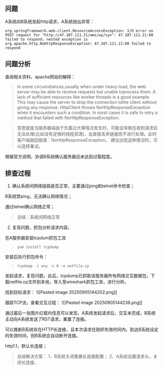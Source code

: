 ## 问题
A系统向B系统发起http请求，A系统抛出异常：

```
org.springframework.web.client.ResourceAccessException: I/O error on POST request for "http://47.107.111.21/wms/wy/syn": 47.107.111.21:80 failed to respond; nested exception is org.apache.http.NoHttpResponseException: 47.107.111.21:80 failed to respond
```


## 问题分析
查阅相关资料，apache网站的解释：
> In some circumstances,usually when under heavy load, the web server may be able to receive requests but unable toprocess them. A lack of sufficient resources like worker threads is a good example. This may cause the server to drop the connection tothe client without giving any response. HttpClient throws NoHttpResponseException when it encounters such a condition. In most cases it is safe to retry a method that failed with NoHttpResponseException.

> 意思就是当服务器端由于负载过大等情况发生时，可能会导致在收到请求后无法处理(比如没有足够的线程资源)，会直接丢弃链接而不进行处理。此时客户端就回报错：NoHttpResponseException。 建议出现这种情况时，可以选择重试。

根据官方说明，协调B系统确认服务器远未达到过载程度。

## 排查过程

1. 确认系统间网络链路是否正常，主要通过ping和telnet命令检查；

 B系统禁ping，无法确认网络情况； 

 通过telnet确认网络正常；

> 总结：系统间网络正常

2. 复现问题，抓包分析请求内容。

在A服务器安装tcpdum抓包工具

> ``` yum install tcpdump ```

安装后执行抓包命令：

> ``` tcpdump -i any -s 0 -w netfile.cp ```

发起请求，复现问题，此后，tcpdump已抓取该服务器所有网络交互数据包，下载netfile.cp文件到本地，导入至wireshark抓包工具，进行分析。

找到目标请求：
![[Pasted image 20250905144202.png]]

跟踪TCP流，查看交互过程：
![[Pasted image 20250905144236.png]]

通过最后一张图片红框内信息可以发现，A系统发起请求后，交互未完成，B系统主动向A系统发送了RST请求，重置了连接。

可以推断B系统存在HTTP长连接，且本次请求在刚好失效时间内，到达B系统设定的失效时间，则B系统会自动断开连接。

http1.1，默认长连接；

> 总结解决方案：
1、B系统关闭重置长连接配置；
2、A系统设置请求头，关闭长连接，